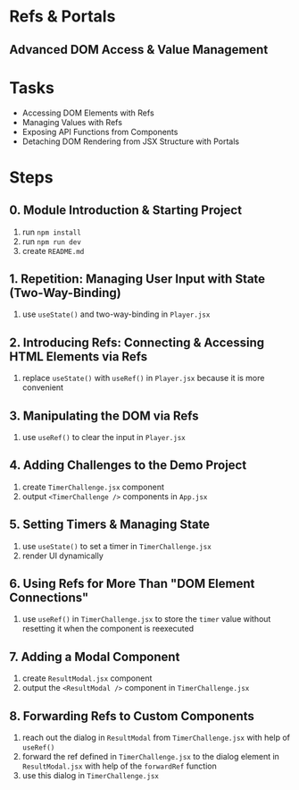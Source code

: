 # Refs & Portals

## Advanced DOM Access & Value Management

# Tasks

- Accessing DOM Elements with Refs
- Managing Values with Refs
- Exposing API Functions from Components
- Detaching DOM Rendering from JSX Structure with Portals

# Steps

## 0. Module Introduction & Starting Project

1. run `npm install`
2. run `npm run dev`
3. create `README.md`

## 1. Repetition: Managing User Input with State (Two-Way-Binding)

1. use `useState()` and two-way-binding in `Player.jsx`

## 2. Introducing Refs: Connecting & Accessing HTML Elements via Refs

1. replace `useState()` with `useRef()` in `Player.jsx` because it is more convenient

## 3. Manipulating the DOM via Refs

1. use `useRef()` to clear the input in `Player.jsx`

## 4. Adding Challenges to the Demo Project

1. create `TimerChallenge.jsx` component
2. output `<TimerChallenge />` components in `App.jsx`

## 5. Setting Timers & Managing State

1. use `useState()` to set a timer in `TimerChallenge.jsx`
2. render UI dynamically

## 6. Using Refs for More Than "DOM Element Connections"

1. use `useRef()` in `TimerChallenge.jsx` to store the `timer` value without resetting it when the component is reexecuted

## 7. Adding a Modal Component

1. create `ResultModal.jsx` component
2. output the `<ResultModal />` component in `TimerChallenge.jsx`

## 8. Forwarding Refs to Custom Components

1. reach out the dialog in `ResultModal` from `TimerChallenge.jsx` with help of `useRef()`
2. forward the ref defined in `TimerChallenge.jsx` to the dialog element in `ResultModal.jsx` with help of the `forwardRef` function
3. use this dialog in `TimerChallenge.jsx`

